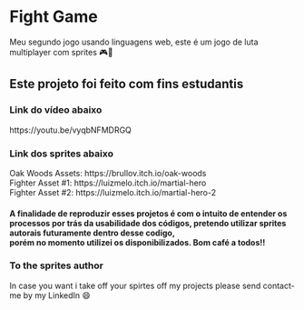 <h1>Fight Game</h1>
<p>
Meu segundo jogo usando linguagens web, este é um jogo de luta multiplayer com sprites 🎮👾
</p>
<h2>Este projeto foi feito com fins estudantis</h2>
<h3>Link do vídeo abaixo</h3>
<p>https://youtu.be/vyqbNFMDRGQ</p>
<h3>Link dos sprites abaixo</h3>
<p>Oak Woods Assets: https://brullov.itch.io/oak-woods <br>
Fighter Asset #1: https://luizmelo.itch.io/martial-hero <br>
Fighter Asset #2: https://luizmelo.itch.io/martial-hero-2 <br> </p>
<h4>A finalidade de reproduzir esses projetos é com o intuito de entender os processos por trás da usabilidade dos códigos, pretendo utilizar sprites autorais futuramente dentro desse codigo, <br>
porém no momento utilizei os disponibilizados. Bom café a todos!! </h4>
<h3>To the sprites author</h3>
<p>In case you want i take off your spirtes off my projects please send contact-me by my LinkedIn 😄</p>
